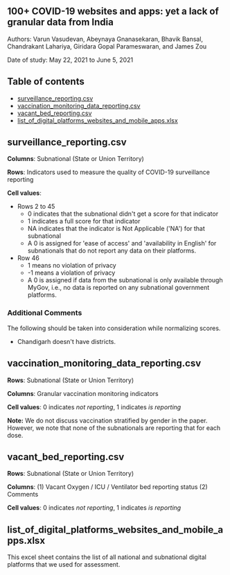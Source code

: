 100+ COVID-19 websites and apps: yet a lack of granular data from India
--------------------------------------------------------------------------------
Authors: Varun Vasudevan, Abeynaya Gnanasekaran, Bhavik Bansal, Chandrakant Lahariya, Giridara Gopal Parameswaran, and James Zou

Date of study: May 22, 2021 to June 5, 2021

## Table of contents

- [surveillance_reporting.csv](#surveillance)
- [vaccination_monitoring_data_reporting.csv](#vaccination)
- [vacant_bed_reporting.csv](#bed)
- [list_of_digital_platforms_websites_and_mobile_apps.xlsx](#platforms) 

<!-- toc -->

surveillance_reporting.csv <a name="surveillance"></a>
--------------------------------------

**Columns**: Subnational (State or Union Territory)

**Rows**: Indicators used to measure the quality of COVID-19 surveillance reporting

**Cell values**:

  - Rows 2 to 45
      - 0 indicates that the subnational didn't get a score for that indicator
      - 1 indicates a full score for that indicator
      - NA indicates that the indicator is Not Applicable ('NA') for that subnational
      - A 0 is assigned for 'ease of access' and 'availability in English' for subnationals that do not report any data on their platforms. 
  - Row 46
      - 1 means no violation of privacy 
      - -1 means a violation of privacy
      - A 0 is assigned if data from the subnational is only available through MyGov, i.e., no data is reported on any subnational government platforms.
### Additional Comments
The following should be taken into consideration while normalizing scores.
- Chandigarh doesn't have districts.

## vaccination_monitoring_data_reporting.csv <a name="vaccination"></a>

**Rows**: Subnational (State or Union Territory)

**Columns**: Granular vaccination monitoring indicators 

**Cell values**: 0 indicates *not reporting*, 1 indicates *is reporting*

**Note:** We do not discuss vaccination stratified by gender in the paper. However, we note that none of the subnationals are reporting that for each dose.

## vacant_bed_reporting.csv <a name="bed"></a>

**Rows**: Subnational (State or Union Territory)

**Columns**: (1) Vacant Oxygen / ICU / Ventilator bed reporting status (2) Comments

**Cell values**: 0 indicates *not reporting*, 1 indicates *is reporting*

## list_of_digital_platforms_websites_and_mobile_apps.xlsx <a name="platforms"></a>

This excel sheet contains the list of all national and subnational digital platforms that we used for assessment.  

